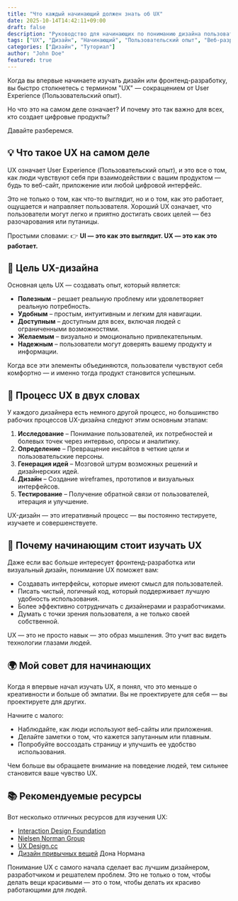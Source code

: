 ```yaml
---
title: "Что каждый начинающий должен знать об UX"
date: 2025-10-14T14:42:11+09:00
draft: false
description: "Руководство для начинающих по пониманию дизайна пользовательского опыта (UX) - что это такое, почему это важно и с чего начать."
tags: ["UX", "Дизайн", "Начинающий", "Пользовательский опыт", "Веб-разработка"]
categories: ["Дизайн", "Туториал"]
author: "John Doe"
featured: true
---
```


Когда вы впервые начинаете изучать дизайн или фронтенд-разработку, вы быстро столкнетесь с термином "UX" — сокращением от User Experience (Пользовательский опыт).

Но что это на самом деле означает? И почему это так важно для всех, кто создает цифровые продукты?

Давайте разберемся.

## 💡 Что такое UX на самом деле

UX означает User Experience (Пользовательский опыт), и это все о том, как люди чувствуют себя при взаимодействии с вашим продуктом — будь то веб-сайт, приложение или любой цифровой интерфейс.

Это не только о том, как что-то выглядит, но и о том, как это работает, ощущается и направляет пользователя.
Хороший UX означает, что пользователи могут легко и приятно достигать своих целей — без разочарования или путаницы.

Простыми словами:
👉 **UI — это как это выглядит. UX — это как это работает.**

## 🎯 Цель UX-дизайна

Основная цель UX — создавать опыт, который является:

- **Полезным** – решает реальную проблему или удовлетворяет реальную потребность.
- **Удобным** – простым, интуитивным и легким для навигации.
- **Доступным** – доступным для всех, включая людей с ограниченными возможностями.
- **Желаемым** – визуально и эмоционально привлекательным.
- **Надежным** – пользователи могут доверять вашему продукту и информации.

Когда все эти элементы объединяются, пользователи чувствуют себя комфортно — и именно тогда продукт становится успешным.

## 🧭 Процесс UX в двух словах

У каждого дизайнера есть немного другой процесс, но большинство рабочих процессов UX-дизайна следуют этим основным этапам:

1. **Исследование** – Понимание пользователей, их потребностей и болевых точек через интервью, опросы и аналитику.
2. **Определение** – Превращение инсайтов в четкие цели и пользовательские персоны.
3. **Генерация идей** – Мозговой штурм возможных решений и дизайнерских идей.
4. **Дизайн** – Создание wireframes, прототипов и визуальных интерфейсов.
5. **Тестирование** – Получение обратной связи от пользователей, итерация и улучшение.

UX-дизайн — это итеративный процесс — вы постоянно тестируете, изучаете и совершенствуете.

## 🧠 Почему начинающим стоит изучать UX

Даже если вас больше интересует фронтенд-разработка или визуальный дизайн, понимание UX поможет вам:

- Создавать интерфейсы, которые имеют смысл для пользователей.
- Писать чистый, логичный код, который поддерживает лучшую удобность использования.
- Более эффективно сотрудничать с дизайнерами и разработчиками.
- Думать с точки зрения пользователя, а не только своей собственной.

UX — это не просто навык — это образ мышления. Это учит вас видеть технологии глазами людей.

## 🌍 Мой совет для начинающих

Когда я впервые начал изучать UX, я понял, что это меньше о креативности и больше об эмпатии.
Вы не проектируете для себя — вы проектируете для других.

Начните с малого:

- Наблюдайте, как люди используют веб-сайты или приложения.
- Делайте заметки о том, что кажется запутанным или плавным.
- Попробуйте воссоздать страницу и улучшить ее удобство использования.

Чем больше вы обращаете внимание на поведение людей, тем сильнее становится ваше чувство UX.

## 📚 Рекомендуемые ресурсы

Вот несколько отличных ресурсов для изучения UX:

- [Interaction Design Foundation](https://www.interaction-design.org/)
- [Nielsen Norman Group](https://www.nngroup.com/)
- [UX Design.cc](https://uxdesign.cc/)
- [Дизайн привычных вещей](https://www.amazon.com/Design-Everyday-Things-Revised-Expanded/dp/0465050654) Дона Нормана

Понимание UX с самого начала сделает вас лучшим дизайнером, разработчиком и решателем проблем.
Это не только о том, чтобы делать вещи красивыми — это о том, чтобы делать их красиво работающими для людей.
